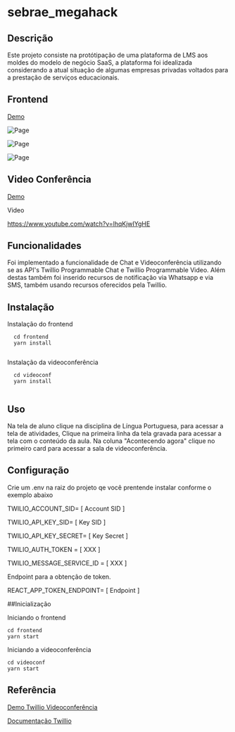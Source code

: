 # sebrae_megahack

## Descrição

Este projeto consiste na protótipação de uma plataforma de LMS aos moldes do modelo de negócio SaaS, a plataforma foi idealizada considerando a atual situação de algumas empresas privadas voltados para a prestação de serviços educacionais.
   
## Frontend

[Demo](https://serene-bayou-33949.herokuapp.com/)

![Page](https://firebasestorage.googleapis.com/v0/b/github-f7e0a.appspot.com/o/Captura%20de%20tela%20de%202020-05-04%2021-37-28.png?alt=media&token=32107b65-ab96-4d0c-8d9d-ed79e0800c9b)

![Page](https://firebasestorage.googleapis.com/v0/b/github-f7e0a.appspot.com/o/Captura%20de%20tela%20de%202020-05-04%2021-42-33.png?alt=media&token=0160b732-a8e6-4f96-a2ab-f716d75af19e)

![Page](https://firebasestorage.googleapis.com/v0/b/github-f7e0a.appspot.com/o/Captura%20de%20tela%20de%202020-05-04%2021-44-16.png?alt=media&token=a05ebca3-206e-4129-a1ca-da31d9bff71a)

## Video Conferência

[Demo](https://megahacksebrae.herokuapp.com/quickstart/)

Video

https://www.youtube.com/watch?v=lhqKjwIYgHE

## Funcionalidades 

Foi implementado a funcionalidade de Chat e Videoconferência utilizando se as API's Twillio Programmable Chat e Twillio Programmable  Video.  Além destas também foi inserido recursos de notificação via Whatsapp e via SMS, também usando recursos oferecidos pela Twillio.

## Instalação 

Instalação do frontend

```
  cd frontend 
  yarn install
  
 ```
 
 Instalação da videoconferência
 ```
   cd videoconf 
   yarn install
   
 ```
 ## Uso
 
 Na tela de aluno clique na disciplina de Língua Portuguesa, para acessar a tela de atividades, Clique na primeira linha da tela gravada
 para acessar a tela com o conteúdo da aula. Na coluna "Acontecendo agora" clique no primeiro card para acessar a sala de videoconferência.
 
 
 ## Configuração
 
 Crie um .env na raiz do projeto qe você prentende instalar conforme o exemplo abaixo
 
  TWILIO_ACCOUNT_SID= [ Account SID ]
  
  TWILIO_API_KEY_SID= [ Key SID ]
  
  TWILIO_API_KEY_SECRET= [ Key Secret ]
  
  TWILIO_AUTH_TOKEN = [ XXX ]
  
  TWILIO_MESSAGE_SERVICE_ID = [ XXX ]
  
  
  Endpoint para a obtenção de token.
  
  
  REACT_APP_TOKEN_ENDPOINT= [ Endpoint ]
  
 ##Inicialização
 
 Iniciando o frontend
 ``` 
 cd frontend 
 yarn start
 
 ```
 Iniciando a videoconferência
 ``` 
 cd videoconf 
 yarn start
 
 ```
  
 ## Referência 
 
 [Demo Twillio Videoconferência](https://github.com/twilio/video-quickstart-js)
 
 [Documentação Twillio](https://www.twilio.com/docs/api?filter-product=ip-messaging&filter-product=video)
 
 
 
   
